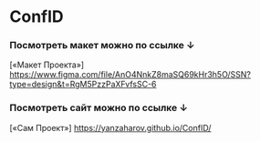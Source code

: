 # ConfID


### Посмотреть макет можно по ссылке ↓

[«Макет Проекта»]
https://www.figma.com/file/AnO4NnkZ8maSQ69kHr3h5O/SSN?type=design&t=RgM5PzzPaXFvfsSC-6


### Посмотреть сайт можно по ссылке ↓

[«Сам Проект»]
https://yanzaharov.github.io/ConfID/
